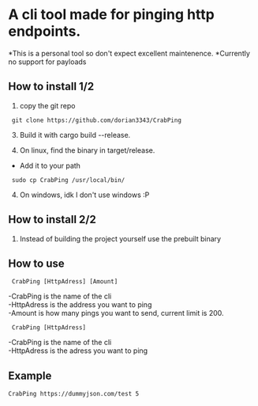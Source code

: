 # A cli tool made for pinging http endpoints.

*This is a personal tool so don't expect excellent maintenence.
*Currently no support for payloads

## How to install 1/2 

1. copy the git repo 
```console
 git clone https://github.com/dorian3343/CrabPing
```
3. Build it with cargo build --release.

4. On linux, find the binary in target/release.
- Add it to your path 
```console
 sudo cp CrabPing /usr/local/bin/
```

4. On windows, idk I don't use windows :P 

## How to install 2/2
1. Instead of building the project yourself use the prebuilt binary

## How to use

```console
 CrabPing [HttpAdress] [Amount]
```
-CrabPing is the name of the cli \
-HttpAdress is the address you want to ping \
-Amount is how many pings you want to send, current limit is 200. 

```console
 CrabPing [HttpAdress]
``` 
-CrabPing is the name of the cli \
-HttpAdress is the adress you want to ping

## Example

```console
CrabPing https://dummyjson.com/test 5
```
